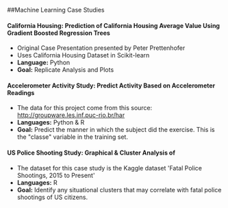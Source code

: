 ##Machine Learning Case Studies
#### California Housing: Prediction of California Housing Average Value Using Gradient Boosted Regression Trees 
  - Original Case Presentation presented by Peter Prettenhofer
  - Uses California Housing Dataset in Scikit-learn
  - **Language:** Python
  - **Goal:** Replicate Analysis and Plots

#### Accelerometer Activity Study: Predict Activity Based on Accelerometer Readings
  - The data for this project come from this source: http://groupware.les.inf.puc-rio.br/har
  - **Languages:** Python & R
  - **Goal:** Predict the manner in which the subject did the exercise. This is the "classe" variable in the training set. 

#### US Police Shooting Study: Graphical & Cluster Analysis of 
  - The dataset for this case study is the Kaggle dataset 'Fatal Police Shootings, 2015 to Present'
  - **Languages:** R
  - **Goal:** Identify any situational clusters that may correlate with fatal police shootings of US citizens. 
